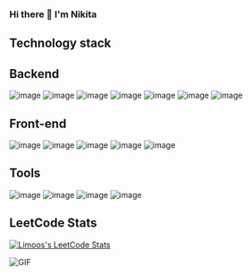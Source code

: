 ### Hi there 👋 I'm Nikita

## Technology stack

## Backend
![image](https://github.com/Limoos21/Limoos21/assets/89832541/31d07616-bbc7-4cef-b21c-a74843aed15f) ![image](https://github.com/Limoos21/Limoos21/assets/89832541/7d00b3ed-5337-4595-a2f2-0064473d15db) ![image](https://github.com/Limoos21/Limoos21/assets/89832541/d5bb8fde-5de2-4de6-a5de-caf69e3081e6) ![image](https://github.com/Limoos21/Limoos21/assets/89832541/96e11ea3-687a-4b21-a8c9-ca52a9c5377a) ![image](https://github.com/Limoos21/Limoos21/assets/89832541/4b734dc1-8842-4ad8-b96e-c02859b5be64) ![image](https://github.com/Limoos21/Limoos21/assets/89832541/a16c97ea-97fd-40f3-a055-7d0df0867cf6) ![image](https://github.com/Limoos21/Limoos21/assets/89832541/e48945ae-dc9c-447c-88ba-ef5fabca44e8) 

## Front-end
![image](https://github.com/Limoos21/Limoos21/assets/89832541/a9a155e0-970d-4b02-9fbe-3bc0654115d6) ![image](https://github.com/Limoos21/Limoos21/assets/89832541/b56b9f52-8180-4099-9256-af21534732dc) ![image](https://github.com/Limoos21/Limoos21/assets/89832541/8b6e8c9e-f6ce-4309-9117-0afb1e41e51d) ![image](https://github.com/Limoos21/Limoos21/assets/89832541/bf57b38e-7e5c-4725-8e18-04edb29e0baf) ![image](https://github.com/Limoos21/Limoos21/assets/89832541/98d25e0a-3507-4a83-863d-d713a3ef1ac7)

## Tools
![image](https://github.com/Limoos21/Limoos21/assets/89832541/12941d01-708b-4353-8238-a884c1c50bb5) ![image](https://github.com/Limoos21/Limoos21/assets/89832541/ac66e721-741e-4cde-8db7-abb82df46bb9) ![image](https://github.com/Limoos21/Limoos21/assets/89832541/cd9d540d-bb92-4e77-995f-1530035c81c7) ![image](https://github.com/Limoos21/Limoos21/assets/89832541/34a87e54-17ba-47bd-bf29-cba2d76b9c9b) 
## LeetCode Stats
[![Limoos's LeetCode Stats](https://leetcode-stats.vercel.app/api?username=limoos21&theme=dark)](https://leetcode.com/u/limoos21/)



![GIF](https://media1.giphy.com/media/v1.Y2lkPTc5MGI3NjExbzE4ajFsZ3pxaDhkN3FhdHh4dzk1ZGNkOTk2dWp2Nzg3ZGRzeGowNiZlcD12MV9pbnRlcm5hbF9naWZfYnlfaWQmY3Q9Zw/JqmupuTVZYaQX5s094/giphy.gif)























